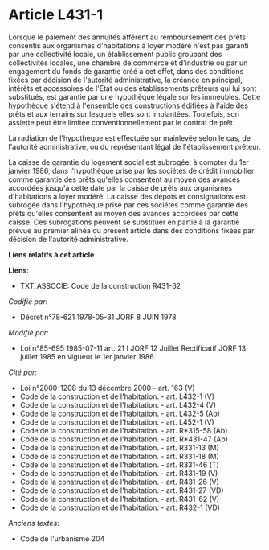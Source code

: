 # Article L431-1

Lorsque le paiement des annuités afférent au remboursement des prêts consentis aux organismes d'habitations à loyer modéré
n'est pas garanti par une collectivité locale, un établissement public groupant des collectivités locales, une chambre de
commerce et d'industrie ou par un engagement du fonds de garantie créé à cet effet, dans des conditions fixées par décision
de l'autorité administrative, la créance en principal, intérêts et accessoires de l'Etat ou des établissements prêteurs qui
lui sont substitués, est garantie par une hypothèque légale sur les immeubles. Cette hypothèque s'étend à l'ensemble des
constructions édifiées à l'aide des prêts et aux terrains sur lesquels elles sont implantées. Toutefois, son assiette peut
être limitée conventionnellement par le contrat de prêt.

La radiation de l'hypothèque est effectuée sur mainlevée selon le cas, de l'autorité administrative, ou du représentant légal
de l'établissement prêteur.

La caisse de garantie du logement social est subrogée, à compter du 1er janvier 1986, dans l'hypothèque prise par les
sociétés de crédit immobilier comme garantie des prêts qu'elles consentent au moyen des avances accordées jusqu'à cette date
par la caisse de prêts aux organismes d'habitations à loyer modéré. La caisse des dépots et consignations est subrogée dans
l'hypothèque prise par ces sociétés comme garantie des prêts qu'elles consentent au moyen des avances accordées par cette
caisse. Ces subrogations peuvent se substituer en partie à la garantie prévue au premier alinéa du présent article dans des
conditions fixées par décision de l'autorité administrative.

**Liens relatifs à cet article**

**Liens**:

  - TXT_ASSOCIE: Code de la construction R431-62

_Codifié par_:

  - Décret n°78-621 1978-05-31 JORF 8 JUIN 1978

_Modifié par_:

  - Loi n°85-695 1985-07-11 art. 21 I JORF 12 Juillet Rectificatif JORF 13 juillet 1985 en vigueur le 1er janvier 1986

_Cité par_:

  - Loi n°2000-1208 du 13 décembre 2000 - art. 163 (V)
  - Code de la construction et de l'habitation. - art. L432-1 (V)
  - Code de la construction et de l'habitation. - art. L432-4 (V)
  - Code de la construction et de l'habitation. - art. L432-5 (Ab)
  - Code de la construction et de l'habitation. - art. L452-1 (V)
  - Code de la construction et de l'habitation. - art. R*315-58 (Ab)
  - Code de la construction et de l'habitation. - art. R*431-47 (Ab)
  - Code de la construction et de l'habitation. - art. R331-13 (M)
  - Code de la construction et de l'habitation. - art. R331-18 (M)
  - Code de la construction et de l'habitation. - art. R331-46 (T)
  - Code de la construction et de l'habitation. - art. R431-19 (V)
  - Code de la construction et de l'habitation. - art. R431-26 (V)
  - Code de la construction et de l'habitation. - art. R431-27 (VD)
  - Code de la construction et de l'habitation. - art. R431-62 (V)
  - Code de la construction et de l'habitation. - art. R432-1 (VD)

_Anciens textes_:

  - Code de l'urbanisme 204
